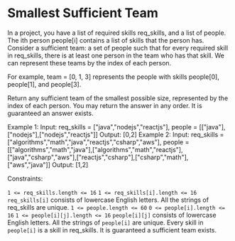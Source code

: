 # Smallest Sufficient Team

In a project, you have a list of required skills req_skills, and a list of people. The ith person people[i] contains a list of skills that the person has.
Consider a sufficient team: a set of people such that for every required skill in req_skills, there is at least one person in the team who has that skill. We can represent these teams by the index of each person.

For example, team = [0, 1, 3] represents the people with skills people[0], people[1], and people[3].

Return any sufficient team of the smallest possible size, represented by the index of each person. You may return the answer in any order.
It is guaranteed an answer exists.

Example 1:
Input: req_skills = ["java","nodejs","reactjs"], people = [["java"],["nodejs"],["nodejs","reactjs"]]
Output: [0,2]
Example 2:
Input: req_skills = ["algorithms","math","java","reactjs","csharp","aws"], people = [["algorithms","math","java"],["algorithms","math","reactjs"],["java","csharp","aws"],["reactjs","csharp"],["csharp","math"],["aws","java"]]
Output: [1,2]

Constraints:

`1 <= req_skills.length <= 16`
`1 <= req_skills[i].length <= 16`
`req_skills[i]` consists of lowercase English letters.
All the strings of req_skills are unique.
`1 <= people.length <= 60`
`0 <= people[i].length <= 16`
`1 <= people[i][j].length <= 16`
`people[i][j]` consists of lowercase English letters.
All the strings of `people[i]` are unique.
Every skill in `people[i]` is a skill in req_skills.
It is guaranteed a sufficient team exists.
